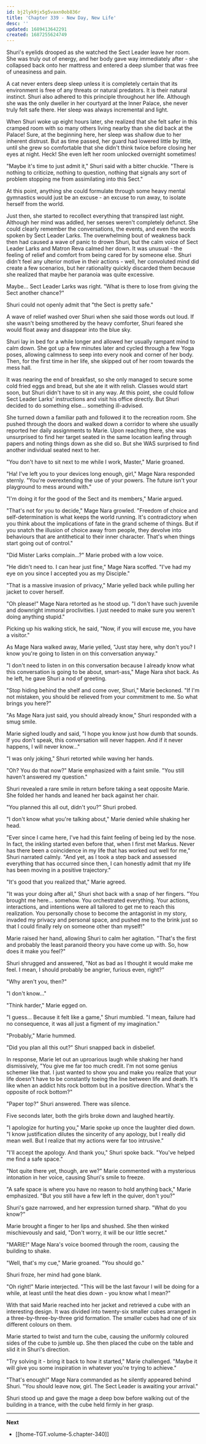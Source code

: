 ```yaml
---
id: bj2lyk9jx5g5vaxn0ob836r
title: 'Chapter 339 - New Day, New Life'
desc: ''
updated: 1689413642291
created: 1687255624749
---
```


Shuri's eyelids drooped as she watched the Sect Leader leave her room. She was truly out of energy, and her body gave way immediately after - she collapsed back onto her mattress and entered a deep slumber that was free of uneasiness and pain.

A cat never enters deep sleep unless it is completely certain that its environment is free of any threats or natural predators. It is their natural instinct. Shuri also adhered to this principle throughout her life. Although she was the only dweller in her courtyard at the Inner Palace, she never truly felt safe there. Her sleep was always incremental and light.

When Shuri woke up eight hours later, she realized that she felt safer in this cramped room with so many others living nearby than she did back at the Palace! Sure, at the beginning here, her sleep was shallow due to her inherent distrust. But as time passed, her guard had lowered little by little, until she grew so comfortable that she didn't think twice before closing her eyes at night. Heck! She even left her room unlocked overnight sometimes!

"Maybe it's time to just admit it," Shuri said with a bitter chuckle. "There is nothing to criticize, nothing to question, nothing that signals any sort of problem stopping me from assimilating into this Sect."

At this point, anything she could formulate through some heavy mental gymnastics would just be an excuse - an excuse to run away, to isolate herself from the world.

Just then, she started to recollect everything that transpired last night. Although her mind was addled, her senses weren't completely defunct. She could clearly remember the conversations, the events, and even the words spoken by Sect Leader Larks. The overwhelming bout of weakness back then had caused a wave of panic to drown Shuri, but the calm voice of Sect Leader Larks and Matron Reva calmed her down. It was unusual - the feeling of relief and comfort from being cared for by someone else. Shuri didn't feel any ulterior motive in their actions - well, her convoluted mind did create a few scenarios, but her rationality quickly discarded them because she realized that maybe her paranoia was quite excessive.

Maybe... Sect Leader Larks was right. "What is there to lose from giving the Sect another chance?"

Shuri could not openly admit that "the Sect is pretty safe."

A wave of relief washed over Shuri when she said those words out loud. If she wasn't being smothered by the heavy comforter, Shuri feared she would float away and disappear into the blue sky.

Shuri lay in bed for a while longer and allowed her usually rampant mind to calm down. She got up a few minutes later and cycled through a few Yoga poses, allowing calmness to seep into every nook and corner of her body. Then, for the first time in her life, she skipped out of her room towards the mess hall.

It was nearing the end of breakfast, so she only managed to secure some cold fried eggs and bread, but she ate it with relish. Classes would start soon, but Shuri didn't have to sit in any way. At this point, she could follow Sect Leader Larks' instructions and visit his office directly. But Shuri decided to do something else... something ill-advised.

She turned down a familiar path and followed it to the recreation room. She pushed through the doors and walked down a corridor to where she usually reported her daily assignments to Marie. Upon reaching there, she was unsurprised to find her target seated in the same location leafing through papers and noting things down as she did so. But she WAS surprised to find another individual seated next to her.

"You don't have to sit next to me while I work, Master," Marie groaned.

"Ha! I've left you to your devices long enough, girl," Mage Nara responded sternly. "You're overextending the use of your powers. The future isn't your playground to mess around with."

"I'm doing it for the good of the Sect and its members," Marie argued.

"That's not for you to decide," Mage Nara growled. "Freedom of choice and self-determination is what keeps the world running. It's contradictory when you think about the implications of fate in the grand scheme of things. But if you snatch the illusion of choice away from people, they devolve into behaviours that are antithetical to their inner character. That's when things start going out of control."

"Did Mister Larks complain...?" Marie probed with a low voice.

"He didn't need to. I can hear just fine," Mage Nara scoffed. "I've had my eye on you since I accepted you as my Disciple."

"That is a massive invasion of privacy," Marie yelled back while pulling her jacket to cover herself.

"Oh please!" Mage Nara retorted as he stood up. "I don't have such juvenile and downright immoral proclivities. I just needed to make sure you weren't doing anything stupid."

Picking up his walking stick, he said, "Now, if you will excuse me, you have a visitor."

As Mage Nara walked away, Marie yelled, "Just stay here, why don't you? I know you're going to listen in on this conversation anyway."

"I don't need to listen in on this conversation because I already know what this conversation is going to be about, smart-ass," Mage Nara shot back. As he left, he gave Shuri a nod of greeting.

"Stop hiding behind the shelf and come over, Shuri," Marie beckoned. "If I'm not mistaken, you should be relieved from your commitment to me. So what brings you here?"

"As Mage Nara just said, you should already know," Shuri responded with a smug smile.

Marie sighed loudly and said, "I hope you know just how dumb that sounds. If you don't speak, this conversation will never happen. And if it never happens, I will never know..."

"I was only joking," Shuri retorted while waving her hands.

"Oh? You do that now?" Marie emphasized with a faint smile. "You still haven't answered my question."

Shuri revealed a rare smile in return before taking a seat opposite Marie. She folded her hands and leaned her back against her chair.

"You planned this all out, didn't you?" Shuri probed.

"I don't know what you're talking about," Marie denied while shaking her head.

"Ever since I came here, I've had this faint feeling of being led by the nose. In fact, the inkling started even before that, when I first met Markus. Never has there been a coincidence in my life that has worked out well for me," Shuri narrated calmly. "And yet, as I took a step back and assessed everything that has occurred since then, I can honestly admit that my life has been moving in a positive trajectory."

"It's good that you realized that," Marie agreed.

"It was your doing after all," Shuri shot back with a snap of her fingers. "You brought me here... somehow. You orchestrated everything. Your actions, interactions, and intentions were all tailored to get me to reach this realization. You personally chose to become the antagonist in my story, invaded my privacy and personal space, and pushed me to the brink just so that I could finally rely on someone other than myself!"

Marie raised her hand, allowing Shuri to calm her agitation. "That's the first and probably the least paranoid theory you have come up with. So, how does it make you feel?"

Shuri shrugged and answered, "Not as bad as I thought it would make me feel. I mean, I should probably be angrier, furious even, right?"

"Why aren't you, then?"

"I don't know..."

"Think harder," Marie egged on.

"I guess... Because it felt like a game," Shuri mumbled. "I mean, failure had no consequence, it was all just a figment of my imagination."

"Probably," Marie hummed.

"Did you plan all this out?" Shuri snapped back in disbelief.

In response, Marie let out an uproarious laugh while shaking her hand dismissively, "You give me far too much credit. I'm not some genius schemer like that. I just wanted to show you and make you realize that your life doesn't have to be constantly toeing the line between life and death. It's like when an addict hits rock bottom but in a positive direction. What's the opposite of rock bottom?"

"Paper top?" Shuri answered. There was silence.

Five seconds later, both the girls broke down and laughed heartily.

"I apologize for hurting you," Marie spoke up once the laughter died down. "I know justification dilutes the sincerity of any apology, but I really did mean well. But I realize that my actions were far too intrusive."

"I'll accept the apology. And thank you," Shuri spoke back. "You've helped me find a safe space."

"Not quite there yet, though, are we?" Marie commented with a mysterious intonation in her voice, causing Shuri's smile to freeze.

"A safe space is where you have no reason to hold anything back," Marie emphasized. "But you still have a few left in the quiver, don't you?"

Shuri's gaze narrowed, and her expression turned sharp. "What do you know?"

Marie brought a finger to her lips and shushed. She then winked mischievously and said, "Don't worry, it will be our little secret."

"MARIE!" Mage Nara's voice boomed through the room, causing the building to shake.

"Well, that's my cue," Marie groaned. "You should go."

Shuri froze, her mind had gone blank.

"Oh right!" Marie interjected. "This will be the last favour I will be doing for a while, at least until the heat dies down - you know what I mean?"

With that said Marie reached into her jacket and retrieved a cube with an interesting design. It was divided into twenty-six smaller cubes arranged in a three-by-three-by-three grid formation. The smaller cubes had one of six different colours on them.

Marie started to twist and turn the cube, causing the uniformly coloured sides of the cube to jumble up. She then placed the cube on the table and slid it in Shuri's direction.

"Try solving it - bring it back to how it started," Marie challenged. "Maybe it will give you some inspiration in whatever you're trying to achieve."

"That's enough!" Mage Nara commanded as he silently appeared behind Shuri. "You should leave now, girl. The Sect Leader is awaiting your arrival."

Shuri stood up and gave the mage a deep bow before walking out of the building in a trance, with the cube held firmly in her grasp.

____

**Next**
* [[home-TGT.volume-5.chapter-340]]